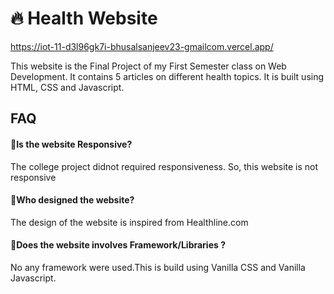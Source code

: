
# :fire: Health Website

https://iot-11-d3l96gk7i-bhusalsanjeev23-gmailcom.vercel.app/

This website is the Final Project of my First Semester class on Web Development.
It contains 5 articles on different health topics.
It is built using HTML, CSS and Javascript.




## FAQ

#### :red_circle:Is the website Responsive?

The college project didnot required responsiveness. So, this website is not responsive 
#### :red_circle:Who designed the website?



The design of the website is inspired from Healthline.com

#### :red_circle:Does the website involves Framework/Libraries ?
No any framework were used.This is build using Vanilla CSS and Vanilla Javascript. 
